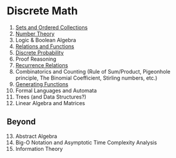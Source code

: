 # Discrete Math

1. [Sets and Ordered Collections](https://github.com/laserpants/discrete-math/blob/master/sets.pdf)
2. [Number Theory](https://github.com/laserpants/discrete-math/blob/master/number_theory.pdf)
3. Logic & Boolean Algebra 
4. [Relations and Functions](https://github.com/laserpants/discrete-math/blob/master/relations.pdf)
5. [Discrete Probability](https://github.com/laserpants/discrete-math/blob/master/probability.pdf) 
6. Proof Reasoning
7. [Recurrence Relations](https://laserpants.github.io/discrete-math/recurrence_relations/)
8. Combinatorics and Counting (Rule of Sum/Product, Pigeonhole principle, The Binomial Coefficient, Stirling numbers, etc.)
9. [Generating Functions](https://github.com/laserpants/discrete-math/blob/master/generating_functions.pdf)
10. Formal Languages and Automata
11. Trees (and Data Structures?)
12. Linear Algebra and Matrices

## Beyond

13. Abstract Algebra
14. Big-O Notation and Asymptotic Time Complexity Analysis
15. Information Theory
